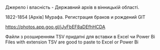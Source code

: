Джерело і власність - Державний архів в вінницькій області.

1822-1854 [Архів] Мурафа. Регистрация браков и рождений GIT

https://photos.app.goo.gl/jJyFbEF8aDEfhHCDA

Файли з розширенням TSV придатні для вставки в Excel чи Power Bi
Files with extension TSV are good to paste to Excel or Power Bi
